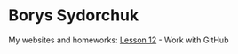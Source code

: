 # Borys Sydorchuk
My websites and homeworks:
[Lesson 12](BorysSydorchuk.github.io/Lesson_12/index.html "My first project") - Work with GitHub
